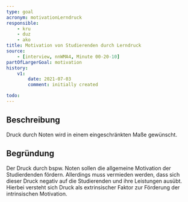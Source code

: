 ```yaml
---
type: goal
acronym: motivationLerndruck
responsible: 
    - kru
    - duz
    - ako
title: Motivation von Studierenden durch Lerndruck
source:
    - [interview, nnWMA4, Minute 00-20-10]
partOfLargerGoal: motivation
history:
    v1:
        date: 2021-07-03
        comment: initially created

todo: 
---
```


## Beschreibung

Druck durch Noten wird in einem eingeschränkten Maße gewünscht.

## Begründung

Der Druck durch bspw. Noten sollen die allgemeine Motivation der Studierdenden fördern. Allerdings muss vermieden werden, dass sich dieser Druck negativ auf die Studierenden und ihre Leistungen ausübt. Hierbei versteht sich Druck als extrinsischer Faktor zur Förderung der intrinsischen Motivation.
